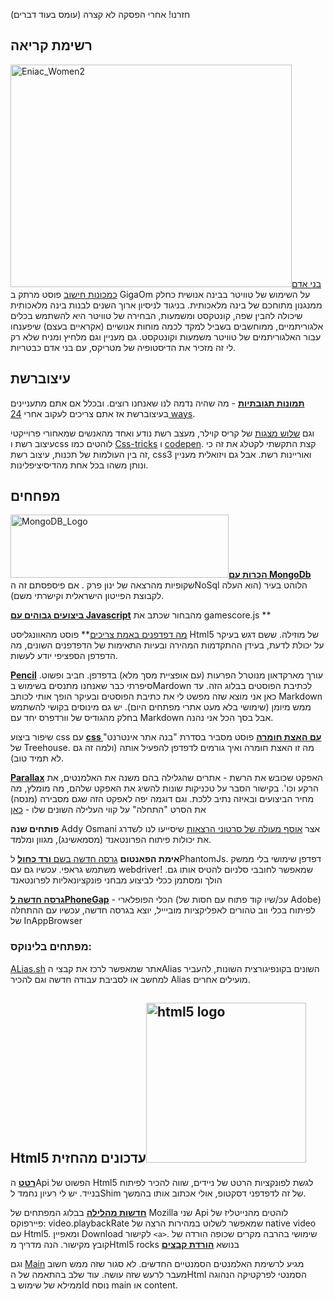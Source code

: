 חזרנו! אחרי הפסקה לא קצרה (עומס בעוד דברים)

## רשימת קריאה

<a href="http://4p-tech.co.il/blog/?attachment_id=1312" rel="attachment wp-att-1312"><img src="http://4p-tech.co.il/blog/wp-content/uploads/2013/01/Eniac_Women2.jpg" alt="Eniac_Women2" width="450" height="356" class="alignright size-full wp-image-1312" /></a>[בני אדם כמכונות חישוב][1] פוסט מרתק ב GigaOm על השימוש של טוויטר בבינה אנושית כחלק ממנגנון מתוחכם של בינה מלאכותית. בניגוד לניסיון ארוך השנים לבנות בינה מלאכותית שיכולה להבין שפה, קונטקסט ומשמעות, הבחירה של טוויטר היא להשתמש בכלים אלגוריתמיים, ממוחשבים בשביל למקד לכמה מוחות אנושיים (אקראיים בעצם) שיפענחו עבור האלגוריתמים של טוויטר משמעות וקונטקסט. גם מעניין וגם מלחיץ ומניח שלא רק לי זה מזכיר את הדיסטופיה של מטריקס, עם בני אדם כבטריות.

## עיצוברשת

**[תמונות תגובתיות][2]** - מה שהיה נדמה לנו שאנחנו רוצים. ובכלל אם אתם מתעניינים בעיצוברשת אז אתם צריכים לעקוב אחרי [24 ways][3].

וגם [שלוש מצגות][4] של קריס קוילר, מעצב רשת נודע ואחד מהאנשים שמאחורי פרוייקטי עיצוב רשת וcss לוהטים כמו [Css-tricks][5] ו [codepen][6]. קצת התקשתי לקטלג את זה כי זה בין העולמות של תכנות, עיצוב רשת, css3 ואוריינות רשת. אבל גם ויזואלית מעניין ונותן משהו בכל אחת מהדיסיציפלינות.

## מפחחים

[<img src="http://4p-tech.co.il/blog/wp-content/uploads/2013/01/MongoDB_Logo.png" alt="MongoDB_Logo" width="349" height="101" class="alignleft size-full wp-image-1311" />][7]**[הכרות עם MongoDb][8]** שקופיות מהרצאה של ינון פרק . אם פיספסתם זה הNoSql הלוהט בעיר (הוא העלה לקבוצת הפייטון הישראלית וקישרתי משם).

**[ביצועים גבוהים עם Javascript][9]** מהבחור שכתב את gamescore.js **

[מה דפדפנים באמת צריכים][10]** פוסט מהאוונגליסט Html5 של מוזילה. ששם דגש בעיקר על יכולת לדעת, בעידן ההתקדמות המהירה ובעיות התאימות של הדפדפנים השונים, מה הדפדפן הספציפי יודע לעשות.

**[Pencil][11]** עורך מארקדאון מנוטרל הפרעות (עם אופציית מסך מלא) בדפדפן. חביב ופשוט. סיפרתי כבר שאנחנו מתנסים בשימוש בMardown לכתיבת הפוסטים בבלוג הזה. עד כאן אני מוצא שזה מפשט לי את כתיבת הפוסטים ובעיקר הופך אותי לכותב Markdown ממש מיומן (שימושי בלא מעט אתרי מפתחים היום). יש גם מינוסים בקושי להשתמש בחלק מהגודיס של וורדפרס יחד עם Markdown אבל בסך הכל אני נהנה.

שיפור ביצוע css עם **[css עם האצת חומרה][12]** פוסט מסביר בסדרת "בנה אתר אינטרנט" של Treehouse. מה זו האצת חומרה ואיך גורמים לדפדפן להפעיל אותה (ולמה זה גם לא תמיד טוב).

**[Parallax][13]** האפקט שכובש את הרשת - אתרים שהגלילה בהם משנה את האלמנטים, את הרקע וכו'. בקישור הסבר על טכניקות שונות להשיג את האפקט שלהם, מה מומלץ, מה מחיר הביצועים ובאיזה נתיב ללכת. וגם דוגמה יפה לאפקט הזה שגם מסבירה (מנסה) את הסרט "התחלה" על קווי העלילה השונים שלו - [כאן][14]

**פותחים שנה** Addy Osmani אצר [אוסף מעולה של סרטוני הרצאות][15] שיסייעו לנו לשדרג את יכולות פיתוח הפרונטאנד (מסמאשינג), מגוון ומלמד.

**אימת הפאנטום** [גרסה חדשה בשם **ורד כחול**][16] לPhantomJs. דפדפן שימושי בלי ממשק משתמש גראפי. עכשיו גם עם webdriver! שמאפשר לחובבי סלניום להטיס אותו גם. הולך ומסתמן ככלי לביצוע מבחני פונקציונאליות לפרונטאנד

**[גרסה חדשה לPhoneGap][17]** - הכלי הפופלארי (עכ/שיו קוד פתוח עם חסות של Adobe) לפיתוח בכלי ווב טהורים לאפליקציות מוביייל, יוצא בגרסה חדשה, עכשיו עם ההתחלה של InAppBrowser

### מפתחים בלינוקס:

[ALias.sh][18] אתר שמאפשר לרכז את קבצי הAlias השונים בקונפיגורצית השונות, להעביר למחשב או לסביבת עבודה חדשה וגם להכיר Alias מועילים אחרים.

## Html5 עדכונים מהחזית<a href="http://4p-tech.co.il/blog/?attachment_id=335" rel="attachment wp-att-335"><img src="http://4p-tech.co.il/blog/wp-content/uploads/2012/01/HTML5_Logo_256.png" alt="html5 logo" width="256" height="256" class="alignright size-full wp-image-335" /></a>

**[רטט][19]** הApi הפשוט של Html5 לגשת לפונקציות הרטט של ניידים, שווה להכיר לפיתוח בנייד. יש לי רעיון נחמד לShim של זה לדפדפני דסקטופ, אולי אכתוב אותו בהמשך.

**[חדשות מהלילה][20]** בבלוג המפתחים של Mozilla שני Api לוהטים מהנייטליז של פיירפוקס: video.playbackRate שמאפשר לשלוט במהירות הרצה של native video עם Html5. ומאפיין Download לקישור `<a>`. שימושי בהרבה מקרים שכופה הורדה של קובץ מקישור. הנה מדריך מHtml5 rocks בנושא **[הורדת קבצים][21]**

וגם [Main][21] מגיע לרשימת האלמנטים הסמנטיים החדשים. לא סגור שזה ממש חשוב מעבר לרעש שזה עושה. עוד שלב בהתאמה של הHtml הסמנטי לפרקטיקה הנהוגה ממילא של שימוש בId נוסח main או content.

 [1]: http://gigaom.com/2013/01/09/twitters-human-powered-search-is-the-present-and-future-of-ai/
 [2]: http://24ways.org/2012/responsive-images-what-we-thought-we-needed/
 [3]: http://24ways.org
 [4]: http://css-tricks.com/slides-from-some-recent-presentations/
 [5]: http://css-tricks.com
 [6]: http://codepen.io/
 [7]: http://www.mongodb.org/
 [8]: http://www.slideshare.net/YnonPerek/introduction-to-mongodb-15531454
 [9]: http://buildnewgames.com/garbage-collector-friendly-code/
 [10]: http://christianheilmann.com/2012/11/24/what-browsers-really-need-is-most-likely-not-what-you-think-it-is/
 [11]: http://pencil.asleepysamurai.com/intro
 [12]: http://blog.teamtreehouse.com/increase-your-sites-performance-with-hardware-accelerated-css
 [13]: http://www.html5rocks.com/en/tutorials/speed/parallax/
 [14]: http://www.inception-explained.com/
 [15]: http://www.smashingmagazine.com/2012/12/22/talks-to-help-you-become-a-better-front-end-engineer-in-2013/
 [16]: http://ariya.ofilabs.com/2012/12/phantomjs-1-8-blue-winter-rose.html
 [17]: http://phonegap.com/blog/2013/01/07/phonegap-230/
 [18]: http://alias.sh
 [19]: http://davidwalsh.name/vibration-api
 [20]: https://hacks.mozilla.org/2012/12/firefox-development-highlights-video-playbackrate-download-attribute/
 [21]: http://www.w3.org/TR/2012/WD-html-main-element-20121217